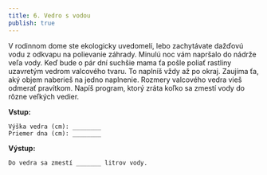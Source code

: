 ```yaml
---
title: 6. Vedro s vodou
publish: true
---
```


V rodinnom dome ste ekologicky uvedomelí, lebo zachytávate dažďovú vodu z odkvapu na polievanie záhrady. Minulú noc vám napršalo do nádrže veľa vody. Keď bude o pár dní suchšie mama ťa pošle poliať rastliny uzavretým vedrom valcového tvaru. To naplníš vždy až po okraj. Zaujíma ťa, aký objem naberieš na jedno naplnenie. Rozmery valcového vedra vieš odmerať pravítkom. Napíš program, ktorý zráta koľko sa zmestí vody do rôzne veľkých vedier.

**Vstup:**
```
Výška vedra (cm): ________
Priemer dna (cm): ________
```

**Výstup:**
```
Do vedra sa zmestí _______ litrov vody.
```

